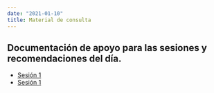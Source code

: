 ```yaml
---
date: "2021-01-10"
title: Material de consulta
---
```

  
## Documentación de apoyo para las sesiones y recomendaciones del día.

- [Sesión 1](https://b-rodrigues.github.io/modern_R/)
- [Sesión 1](https://r4ds.had.co.nz/)

